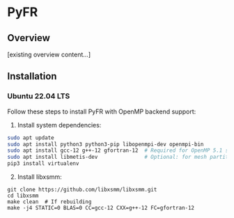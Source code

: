 # PyFR
## Overview
[existing overview content...]

## Installation

### Ubuntu 22.04 LTS
Follow these steps to install PyFR with OpenMP backend support:

1. Install system dependencies:
```bash
sudo apt update
sudo apt install python3 python3-pip libopenmpi-dev openmpi-bin
sudo apt install gcc-12 g++-12 gfortran-12  # Required for OpenMP 5.1 support
sudo apt install libmetis-dev               # Optional: for mesh partitioning
pip3 install virtualenv

```
2. Install libxsmm:
```
git clone https://github.com/libxsmm/libxsmm.git
cd libxsmm
make clean  # If rebuilding
make -j4 STATIC=0 BLAS=0 CC=gcc-12 CXX=g++-12 FC=gfortran-12
